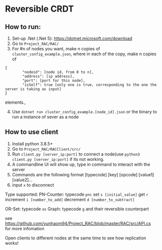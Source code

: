 # Reversible CRDT

## How to run:
1. Set-up .Net (.Net 5): https://dotnet.microsoft.com/download
2. Go to `Project_RAC/RAC/`
3. For #n of nodes you want, make n copies of `cluster_config_example.json`, where in each of the copy, make n copies of 

```
{
        "nodeid": [node id, from 0 to n], 
        "address": [ip address],
        "port": [port for this node],
        "isSelf": true [only one is true, corresponding to the one the server is taking as input]
}
```

elements.,

4. Use `dotnet run cluster_config_example.[node_id].json` or the binary to run a instance of sever as a node


## How to use client
1. Install python 3.8.5+
2. Go to `Project_RAC/RACClient/src/`
3. Run `client.py [server_ip:port]` to connect a node(use `python3 client.py [server_ip:port]` if its not working.
4. A commandline UI will show up, type in command to interact with the server
5. Commands are the following format
[typecode] [key] [opcode] [value1] [value2]...
6. input `x` to disconnect

Type supported:
PN-Counter: typecode `pnc`
  set `s [initial_value]`
  get `r`
  increment `i [number_to_add]`
  decrement `d [number_to_subtract]`
  
OR-Set: typecode `os`
Graph: typecode `g`
and their reversible counterpart

see https://github.com/yunhaom94/Project_RAC/blob/master/RAC/src/API.cs for more infomation

Open clients to different nodes at the same time to see how replication works!


